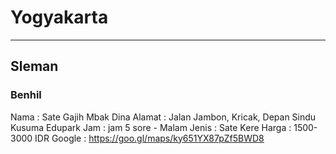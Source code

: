 # Yogyakarta
---

## Sleman

### Benhil

Nama    : Sate Gajih Mbak Dina
Alamat  : Jalan Jambon, Kricak, Depan Sindu Kusuma Edupark
Jam     : jam 5 sore - Malam
Jenis   : Sate Kere
Harga   : 1500-3000 IDR
Google  : https://goo.gl/maps/ky651YX87pZf5BWD8